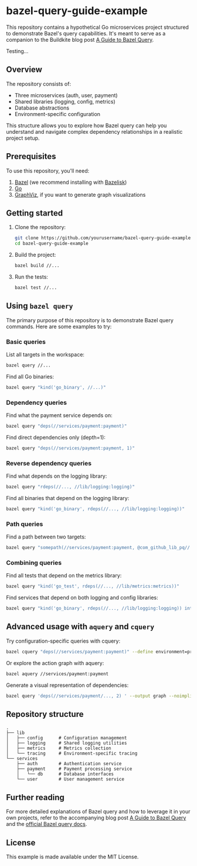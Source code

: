 # bazel-query-guide-example

This repository contains a hypothetical Go microservices project structured to demonstrate Bazel's query capabilities. It's meant to serve as a companion to the Buildkite blog post [A Guide to Bazel Query](https://buildkite.com/blog/a-guide-to-bazel-query).

Testing...

## Overview

The repository consists of:

- Three microservices (auth, user, payment)
- Shared libraries (logging, config, metrics)
- Database abstractions
- Environment-specific configuration

This structure allows you to explore how Bazel query can help you understand and navigate complex dependency relationships in a realistic project setup.

## Prerequisites

To use this repository, you'll need:

1. [Bazel](https://bazel.build/install) (we recommend installing with [Bazelisk](https://bazel.build/install/bazelisk))
1. [Go](https://golang.org/doc/install)
1. [GraphViz](https://graphviz.org/download/), if you want to generate graph visualizations

## Getting started

1. Clone the repository:
   ```bash
   git clone https://github.com/yourusername/bazel-query-guide-example.git
   cd bazel-query-guide-example
   ```

2. Build the project:
   ```bash
   bazel build //...
   ```

3. Run the tests:
   ```bash
   bazel test //...
   ```

## Using `bazel query`

The primary purpose of this repository is to demonstrate Bazel query commands. Here are some examples to try:

### Basic queries

List all targets in the workspace:
```bash
bazel query //...
```

Find all Go binaries:
```bash
bazel query "kind('go_binary', //...)"
```

### Dependency queries

Find what the payment service depends on:
```bash
bazel query "deps(//services/payment:payment)"
```

Find direct dependencies only (depth=1):
```bash
bazel query "deps(//services/payment:payment, 1)"
```

### Reverse dependency queries

Find what depends on the logging library:
```bash
bazel query "rdeps(//..., //lib/logging:logging)"
```

Find all binaries that depend on the logging library:
```bash
bazel query "kind('go_binary', rdeps(//..., //lib/logging:logging))"
```

### Path queries

Find a path between two targets:
```bash
bazel query "somepath(//services/payment:payment, @com_github_lib_pq//:go_default_library)"
```

### Combining queries

Find all tests that depend on the metrics library:
```bash
bazel query "kind('go_test', rdeps(//..., //lib/metrics:metrics))"
```

Find services that depend on both logging and config libraries:
```bash
bazel query "kind('go_binary', rdeps(//..., //lib/logging:logging)) intersect kind('go_binary', rdeps(//..., //lib/config:config))"
```

## Advanced usage with `aquery` and `cquery`

Try configuration-specific queries with cquery:
```bash
bazel cquery "deps(//services/payment:payment)" --define environment=production
```

Or explore the action graph with aquery:
```bash
bazel aquery //services/payment:payment
```

Generate a visual representation of dependencies:
```bash
bazel query 'deps(//services/payment/..., 2) ' --output graph --noimplicit_deps  | dot -Tpng -o graph.png
```

## Repository structure

```
.
├── lib
│   ├── config      # Configuration management
│   ├── logging     # Shared logging utilities
│   ├── metrics     # Metrics collection
│   └── tracing     # Environment-specific tracing
└── services
    ├── auth        # Authentication service
    ├── payment     # Payment processing service
    │   └── db      # Database interfaces
    └── user        # User management service
```

## Further reading

For more detailed explanations of Bazel query and how to leverage it in your own projects, refer to the accompanying blog post [A Guide to Bazel Query](https://buildkite.com/blog/a-guide-to-bazel-query) and the [official Bazel query docs](https://bazel.build/query/guide).

## License

This example is made available under the MIT License.
